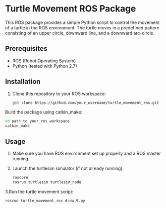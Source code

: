# Turtle Movement ROS Package

This ROS package provides a simple Python script to control the movement of a turtle in the ROS environment. The turtle moves in a predefined pattern consisting of an upper circle, downward line, and a downward arc-circle.

## Prerequisites

- ROS (Robot Operating System)
- Python (tested with Python 2.7)

## Installation

1. Clone this repository to your ROS workspace:

   ```bash
   git clone https://github.com/your_username/turtle_movement_ros.git
Build the package using catkin_make:
   ```bash
   cd path_to_your_ros_workspace
   catkin_make
```
   
## Usage

1. Make sure you have ROS environment set up properly and a ROS master running.

2. Launch the turtlesim simulator (if not already running):

   ```bash
   roscore
   rosrun turtlesim turtlesim_node 
3.Run the turtle movement script:
   ```bash
   rosrun turtle_movement_ros draw_9.py
